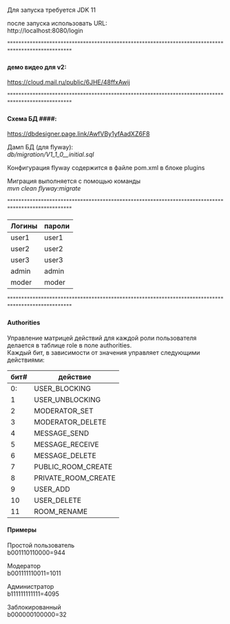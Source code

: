 
Для запуска требуется JDK 11<br />

после запуска использовать URL:<br />
http://localhost:8080/login<br />


""""""""""""""""""""""""""""""""""""""""""""""""""""""""""""""""""""""""""""""""""""""""""""""""""""
#### демо видео для v2: ####
https://cloud.mail.ru/public/6JHE/48ffxAwij<br />


""""""""""""""""""""""""""""""""""""""""""""""""""""""""""""""""""""""""""""""""""""""""""""""""""""
#### Схема БД ####:
https://dbdesigner.page.link/AwfVBy1yfAadXZ6F8<br />

Дамп БД (для flyway):<br />
*db/migration/V1_1_0__initial.sql*<br />

Конфигурация flyway содержится в файле pom.xml в блоке plugins<br />

Миграция выполняется с помощью команды<br />
*mvn clean flyway:migrate*<br />


""""""""""""""""""""""""""""""""""""""""""""""""""""""""""""""""""""""""""""""""""""""""""""""""""""

Логины | пароли
-------|-------
user1  | user1
user2  | user2
user3  | user3
admin  | admin
moder  | moder


""""""""""""""""""""""""""""""""""""""""""""""""""""""""""""""""""""""""""""""""""""""""""""""""""""

#### Authorities ####

Управление матрицей действий для каждой роли пользователя делается в таблице role в поле authorities. <br />
Каждый бит, в зависимости от значения управляет следующими действиями:<br />

бит# | действие
-----|----------------
0:   | USER_BLOCKING
1    | USER_UNBLOCKING
2    | MODERATOR_SET
3    | MODERATOR_DELETE
4    | MESSAGE_SEND
5    | MESSAGE_RECEIVE
6    | MESSAGE_DELETE
7    | PUBLIC_ROOM_CREATE
8    | PRIVATE_ROOM_CREATE
9    | USER_ADD
10   | USER_DELETE
11   | ROOM_RENAME

#### Примеры ####
Простой пользователь<br />
b001110110000=944<br />

Модератор<br />
b001111110011=1011<br />

Администратор<br />
b111111111111=4095<br />

Заблокированный<br />
b000000100000=32<br />
